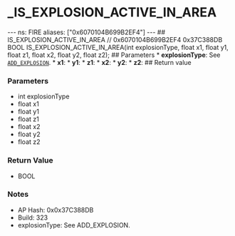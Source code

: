 # _IS_EXPLOSION_ACTIVE_IN_AREA

--- ns: FIRE aliases: ["0x6070104B699B2EF4"] --- ## IS_EXPLOSION_ACTIVE_IN_AREA  // 0x6070104B699B2EF4 0x37C388DB BOOL IS_EXPLOSION_ACTIVE_IN_AREA(int explosionType, float x1, float y1, float z1, float x2, float y2, float z2);   ## Parameters * **explosionType**: See [`ADD_EXPLOSION`](#_0xE3AD2BDBAEE269AC). * **x1**: * **y1**: * **z1**: * **x2**: * **y2**: * **z2**:  ## Return value

### Parameters
* int explosionType
* float x1
* float y1
* float z1
* float x2
* float y2
* float z2

### Return Value
* BOOL

### Notes
* AP Hash: 0x0x37C388DB
* Build: 323
* explosionType: See ADD_EXPLOSION.

